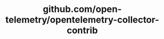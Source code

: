 ---
layout: post
title: github.com/open-telemetry/opentelemetry-collector-contrib
categories: link
tags: [انگلیسی, گیت‌هاب, برنامه‌نویسی]
---